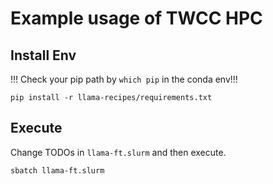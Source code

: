 # Example usage of TWCC HPC

## Install Env
!!! Check your pip path by `which pip` in the conda env!!!
```
pip install -r llama-recipes/requirements.txt
```

## Execute
Change TODOs in `llama-ft.slurm` and then execute.

```
sbatch llama-ft.slurm
```